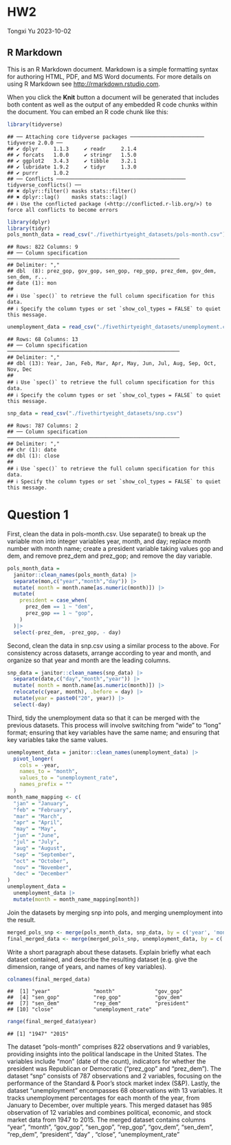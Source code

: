 HW2
================
Tongxi Yu
2023-10-02

## R Markdown

This is an R Markdown document. Markdown is a simple formatting syntax
for authoring HTML, PDF, and MS Word documents. For more details on
using R Markdown see <http://rmarkdown.rstudio.com>.

When you click the **Knit** button a document will be generated that
includes both content as well as the output of any embedded R code
chunks within the document. You can embed an R code chunk like this:

``` r
library(tidyverse)
```

    ## ── Attaching core tidyverse packages ──────────────────────── tidyverse 2.0.0 ──
    ## ✔ dplyr     1.1.3     ✔ readr     2.1.4
    ## ✔ forcats   1.0.0     ✔ stringr   1.5.0
    ## ✔ ggplot2   3.4.3     ✔ tibble    3.2.1
    ## ✔ lubridate 1.9.2     ✔ tidyr     1.3.0
    ## ✔ purrr     1.0.2     
    ## ── Conflicts ────────────────────────────────────────── tidyverse_conflicts() ──
    ## ✖ dplyr::filter() masks stats::filter()
    ## ✖ dplyr::lag()    masks stats::lag()
    ## ℹ Use the conflicted package (<http://conflicted.r-lib.org/>) to force all conflicts to become errors

``` r
library(dplyr)
library(tidyr)
pols_month_data = read_csv("./fivethirtyeight_datasets/pols-month.csv")
```

    ## Rows: 822 Columns: 9
    ## ── Column specification ────────────────────────────────────────────────────────
    ## Delimiter: ","
    ## dbl  (8): prez_gop, gov_gop, sen_gop, rep_gop, prez_dem, gov_dem, sen_dem, r...
    ## date (1): mon
    ## 
    ## ℹ Use `spec()` to retrieve the full column specification for this data.
    ## ℹ Specify the column types or set `show_col_types = FALSE` to quiet this message.

``` r
unemployment_data = read_csv("./fivethirtyeight_datasets/unemployment.csv")
```

    ## Rows: 68 Columns: 13
    ## ── Column specification ────────────────────────────────────────────────────────
    ## Delimiter: ","
    ## dbl (13): Year, Jan, Feb, Mar, Apr, May, Jun, Jul, Aug, Sep, Oct, Nov, Dec
    ## 
    ## ℹ Use `spec()` to retrieve the full column specification for this data.
    ## ℹ Specify the column types or set `show_col_types = FALSE` to quiet this message.

``` r
snp_data = read_csv("./fivethirtyeight_datasets/snp.csv")
```

    ## Rows: 787 Columns: 2
    ## ── Column specification ────────────────────────────────────────────────────────
    ## Delimiter: ","
    ## chr (1): date
    ## dbl (1): close
    ## 
    ## ℹ Use `spec()` to retrieve the full column specification for this data.
    ## ℹ Specify the column types or set `show_col_types = FALSE` to quiet this message.

# Question 1

First, clean the data in pols-month.csv. Use separate() to break up the
variable mon into integer variables year, month, and day; replace month
number with month name; create a president variable taking values gop
and dem, and remove prez_dem and prez_gop; and remove the day variable.

``` r
pols_month_data = 
  janitor::clean_names(pols_month_data) |>
  separate(mon,c("year","month","day")) |>
  mutate( month = month.name[as.numeric(month)]) |>
  mutate(
    president = case_when(
      prez_dem == 1 ~ "dem",
      prez_gop == 1 ~ "gop",
    )
  )|>
  select(-prez_dem, -prez_gop, - day)
```

Second, clean the data in snp.csv using a similar process to the above.
For consistency across datasets, arrange according to year and month,
and organize so that year and month are the leading columns.

``` r
snp_data = janitor::clean_names(snp_data) |>
  separate(date,c("day","month","year")) |>
  mutate( month = month.name[as.numeric(month)]) |>
  relocate(c(year, month), .before = day) |>
  mutate(year = paste0("20", year)) |>
  select(-day)
```

Third, tidy the unemployment data so that it can be merged with the
previous datasets. This process will involve switching from “wide” to
“long” format; ensuring that key variables have the same name; and
ensuring that key variables take the same values.

``` r
unemployment_data = janitor::clean_names(unemployment_data) |>
  pivot_longer(
    cols = -year,
    names_to = "month",         
    values_to = "unemployment_rate", 
    names_prefix = ""
  )
month_name_mapping <- c(
  "jan" = "January",
  "feb" = "February",
  "mar" = "March",
  "apr" = "April",
  "may" = "May",
  "jun" = "June",
  "jul" = "July",
  "aug" = "August",
  "sep" = "September",
  "oct" = "October",
  "nov" = "November",
  "dec" = "December"
)
unemployment_data = 
  unemployment_data |>
  mutate(month = month_name_mapping[month])
```

Join the datasets by merging snp into pols, and merging unemployment
into the result.

``` r
merged_pols_snp <- merge(pols_month_data, snp_data, by = c('year', 'month'), all.x = TRUE)
final_merged_data <- merge(merged_pols_snp, unemployment_data, by = c('year', 'month'), all.x = TRUE)
```

Write a short paragraph about these datasets. Explain briefly what each
dataset contained, and describe the resulting dataset (e.g. give the
dimension, range of years, and names of key variables).

``` r
colnames(final_merged_data)
```

    ##  [1] "year"              "month"             "gov_gop"          
    ##  [4] "sen_gop"           "rep_gop"           "gov_dem"          
    ##  [7] "sen_dem"           "rep_dem"           "president"        
    ## [10] "close"             "unemployment_rate"

``` r
range(final_merged_data$year)
```

    ## [1] "1947" "2015"

The dataset “pols-month” comprises 822 observations and 9 variables,
providing insights into the political landscape in the United States.
The variables include “mon” (date of the count), indicators for whether
the president was Republican or Democratic (“prez_gop” and “prez_dem”).
The dataset “snp” consists of 787 observations and 2 variables, focusing
on the performance of the Standard & Poor’s stock market index (S&P).
Lastly, the dataset “unemployment” encompasses 68 observations with 13
variables. It tracks unemployment percentages for each month of the
year, from January to December, over multiple years. This merged dataset
has 985 observation of 12 variables and combines political, economic,
and stock market data from 1947 to 2015. The merged dataset contains
columns “year”, “month”, “gov_gop”, “sen_gop”, “rep_gop”, “gov_dem”,
“sen_dem”, “rep_dem”, “president”, “day” , “close”, “unemployment_rate”
